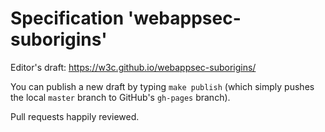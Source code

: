 
# Specification 'webappsec-suborigins'

Editor's draft: https://w3c.github.io/webappsec-suborigins/

You can publish a new draft by typing `make publish` (which simply pushes
the local `master` branch to GitHub's `gh-pages` branch).

Pull requests happily reviewed.

